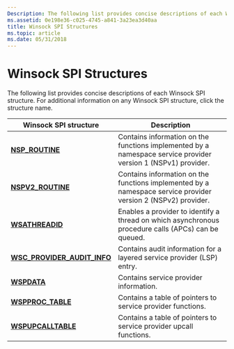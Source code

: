 ```yaml
---
Description: The following list provides concise descriptions of each Winsock SPI structure. For additional information on any Winsock SPI structure, click the structure name.
ms.assetid: 0e198e36-c025-4745-a841-3a23ea3d40aa
title: Winsock SPI Structures
ms.topic: article
ms.date: 05/31/2018
---
```


# Winsock SPI Structures

The following list provides concise descriptions of each Winsock SPI structure. For additional information on any Winsock SPI structure, click the structure name.



| Winsock SPI structure                                         | Description                                                                                                   |
|---------------------------------------------------------------|---------------------------------------------------------------------------------------------------------------|
| [**NSP\_ROUTINE**](/windows/desktop/api/Ws2spi/ns-ws2spi-nsp_routine)                           | Contains information on the functions implemented by a namespace service provider version 1 (NSPv1) provider. |
| [**NSPV2\_ROUTINE**](/windows/desktop/api/Ws2spi/ns-ws2spi-nspv2_routine)                       | Contains information on the functions implemented by a namespace service provider version 2 (NSPv2) provider. |
| [**WSATHREADID**](/windows/desktop/api/Ws2spi/ns-ws2spi-wsathreadid)                          | Enables a provider to identify a thread on which asynchronous procedure calls (APCs) can be queued.           |
| [**WSC\_PROVIDER\_AUDIT\_INFO**](/windows/desktop/api/Ws2spi/ns-ws2spi-wsc_provider_audit_info) | Contains audit information for a layered service provider (LSP) entry.                                        |
| [**WSPDATA**](/windows/desktop/api/Ws2spi/ns-ws2spi-wspdata)                                  | Contains service provider information.                                                                        |
| [**WSPPROC\_TABLE**](/windows/desktop/api/Ws2spi/ns-ws2spi-wspproc_table)                       | Contains a table of pointers to service provider functions.                                                   |
| [**WSPUPCALLTABLE**](/windows/desktop/api/Ws2spi/ns-ws2spi-wspupcalltable)                      | Contains a table of pointers to service provider upcall functions.                                            |



 

 

 



